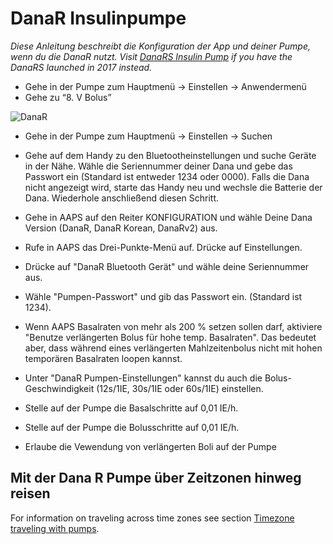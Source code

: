 # DanaR Insulinpumpe

*Diese Anleitung beschreibt die Konfiguration der App und deiner Pumpe, wenn du die DanaR nutzt. Visit [DanaRS Insulin Pump](./DanaRS-Insulin-Pump.md) if you have the DanaRS launched in 2017 instead.*

* Gehe in der Pumpe zum Hauptmenü -> Einstellen -> Anwendermenü
* Gehe zu “8. V Bolus”

![DanaR](../images/danar1.png)

* Gehe in der Pumpe zum Hauptmenü -> Einstellen -> Suchen
* Gehe auf dem Handy zu den Bluetootheinstellungen und suche Geräte in der Nähe. Wähle die Seriennummer deiner Dana und gebe das Passwort ein (Standard ist entweder 1234 oder 0000). Falls die Dana nicht angezeigt wird, starte das Handy neu und wechsle die Batterie der Dana. Wiederhole anschließend diesen Schritt.

* Gehe in AAPS auf den Reiter KONFIGURATION und wähle Deine Dana Version (DanaR, DanaR Korean, DanaRv2) aus.

* Rufe in AAPS das Drei-Punkte-Menü auf. Drücke auf Einstellungen.
* Drücke auf "DanaR Bluetooth Gerät" und wähle deine Seriennummer aus.
* Wähle "Pumpen-Passwort" und gib das Passwort ein. (Standard ist 1234).
* Wenn AAPS Basalraten von mehr als 200 % setzen sollen darf, aktiviere "Benutze verlängerten Bolus für hohe temp. Basalraten". Das bedeutet aber, dass während eines verlängerten Mahlzeitenbolus nicht mit hohen temporären Basalraten loopen kannst.
* Unter "DanaR Pumpen-Einstellungen" kannst du auch die Bolus-Geschwindigkeit (12s/1IE, 30s/1IE oder 60s/1IE) einstellen.
* Stelle auf der Pumpe die Basalschritte auf 0,01 IE/h.
* Stelle auf der Pumpe die Bolusschritte auf 0,01 IE/h.
* Erlaube die Vewendung von verlängerten Boli auf der Pumpe

## Mit der Dana R Pumpe über Zeitzonen hinweg reisen

For information on traveling across time zones see section [Timezone traveling with pumps](#timezone-traveling-danarv2-danars).